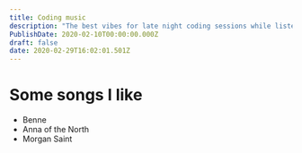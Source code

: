 ```yaml
---
title: Coding music
description: "The best vibes for late night coding sessions while listening to lo-fi \U0001F3A7"
PublishDate: 2020-02-10T00:00:00.000Z
draft: false
date: 2020-02-29T16:02:01.501Z
---
```

# Some songs I like

* Benne
* Anna of the North
* Morgan Saint
